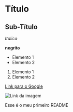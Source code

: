 # Título

## Sub-Título

*Italico*

**negrito**

- Elemento 1
- Elemento 2

1) Elemento 1
2) Elemento 2

[Link para o Google](https://www.google.com)

![Link da imagem](https://assets.pokemon.com/assets/cms2/img/pokedex/full/006.png)

Esse é o meu primeiro README